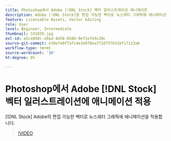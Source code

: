 ```yaml
---
title: Photoshop에서 Adobe [!DNL Stock] 벡터 일러스트레이션 애니메이트
description: Adobe [!DNL Stock]용 편집 가능한 벡터로 뉴스레터 그래픽에 애니메이션 적용
feature: Licensable Assets, Vector Editing
role: User
level: Beginner, Intermediate
thumbnail: 331839.jpg
exl-id: a5ce850c-a9ad-4e58-8586-9ef2e7e9c20c
source-git-commit: e39efe0f7afc4e3e970ea7f2df57b51bf17123a6
workflow-type: tm+mt
source-wordcount: '36'
ht-degree: 0%

---
```


# Photoshop에서 Adobe [!DNL Stock] 벡터 일러스트레이션에 애니메이션 적용

[!DNL Stock] Adobe의 편집 가능한 벡터로 뉴스레터 그래픽에 애니메이션을 적용합니다.

>[!VIDEO](https://video.tv.adobe.com/v/331839?hidetitle=true)
